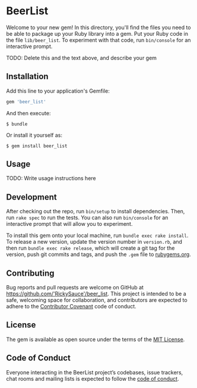 # BeerList

Welcome to your new gem! In this directory, you'll find the files you need to be able to package up your Ruby library into a gem. Put your Ruby code in the file `lib/beer_list`. To experiment with that code, run `bin/console` for an interactive prompt.

TODO: Delete this and the text above, and describe your gem

## Installation

Add this line to your application's Gemfile:

```ruby
gem 'beer_list'
```

And then execute:

    $ bundle

Or install it yourself as:

    $ gem install beer_list

## Usage

TODO: Write usage instructions here

## Development

After checking out the repo, run `bin/setup` to install dependencies. Then, run `rake spec` to run the tests. You can also run `bin/console` for an interactive prompt that will allow you to experiment.

To install this gem onto your local machine, run `bundle exec rake install`. To release a new version, update the version number in `version.rb`, and then run `bundle exec rake release`, which will create a git tag for the version, push git commits and tags, and push the `.gem` file to [rubygems.org](https://rubygems.org).

## Contributing

Bug reports and pull requests are welcome on GitHub at https://github.com/'RickySauce'/beer_list. This project is intended to be a safe, welcoming space for collaboration, and contributors are expected to adhere to the [Contributor Covenant](http://contributor-covenant.org) code of conduct.

## License

The gem is available as open source under the terms of the [MIT License](https://opensource.org/licenses/MIT).

## Code of Conduct

Everyone interacting in the BeerList project’s codebases, issue trackers, chat rooms and mailing lists is expected to follow the [code of conduct](https://github.com/'RickySauce'/beer_list/blob/master/CODE_OF_CONDUCT.md).
